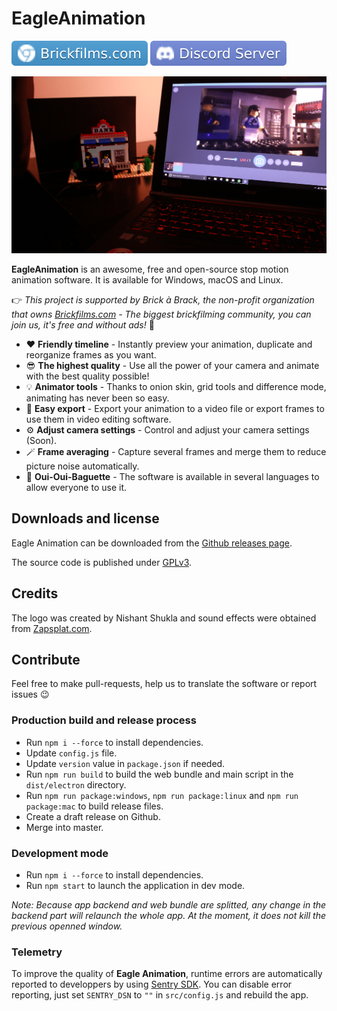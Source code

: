 # EagleAnimation

[![Official Website](docs/tags/website.svg)](https://brickfilms.com/)
[![Discord](docs/tags/discord.svg)](https://discord.com/invite/mmU2sVAJUq)

![Eagle Animation in use by Théo Aron](docs/imgs/img_2.png)

__EagleAnimation__ is an awesome, free and open-source stop motion animation software. It is available for Windows, macOS and Linux.  

👉 *This project is supported by Brick à Brack, the non-profit organization that owns [Brickfilms.com](https://brickfilms.com/) - The biggest brickfilming community, you can join us, it's free and without ads!* 🎥

- ❤️ **Friendly timeline** - Instantly preview your animation, duplicate and reorganize frames as you want.
- 😎 **The highest quality** - Use all the power of your camera and animate with the best quality possible!
- 💡 **Animator tools** - Thanks to onion skin, grid tools and difference mode, animating has never been so easy.
- 💾 **Easy export** - Export your animation to a video file or export frames to use them in video editing software.
- ⚙️ **Adjust camera settings** - Control and adjust your camera settings (Soon).
- 🪄 **Frame averaging** - Capture several frames and merge them to reduce picture noise automatically.
- 🥖 **Oui-Oui-Baguette** - The software is available in several languages to allow everyone to use it.

## Downloads and license

Eagle Animation can be downloaded from the [Github releases page](https://github.com/brick-a-brack/eagle-animation/releases).

The source code is published under [GPLv3](http://www.gnu.org/licenses/gpl.html).

## Credits

The logo was created by Nishant Shukla and sound effects were obtained from [Zapsplat.com](https://zapsplat.com/).

## Contribute

Feel free to make pull-requests, help us to translate the software or report issues 😉

### Production build and release process

- Run `npm i --force` to install dependencies.
- Update `config.js` file.
- Update `version` value in `package.json` if needed.
- Run `npm run build` to build the web bundle and main script in the `dist/electron` directory.
- Run `npm run package:windows`, `npm run package:linux` and `npm run package:mac` to build release files.
- Create a draft release on Github.
- Merge into master.

### Development mode

- Run `npm i --force` to install dependencies.
- Run `npm start` to launch the application in dev mode.

*Note: Because app backend and web bundle are splitted, any change in the backend part will relaunch the whole app. At the moment, it does not kill the previous openned window.*

### Telemetry

To improve the quality of __Eagle Animation__, runtime errors are automatically reported to developpers by using [Sentry SDK](https://sentry.io/).
You can disable error reporting, just set `SENTRY_DSN` to `""` in `src/config.js` and rebuild the app.
